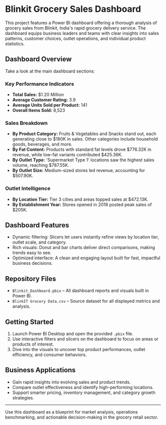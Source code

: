 # Blinkit Grocery Sales Dashboard

This project features a Power BI dashboard offering a thorough analysis of grocery sales from Blinkit, India's rapid grocery delivery service. The dashboard equips business leaders and teams with clear insights into sales patterns, customer choices, outlet operations, and individual product statistics.

## Dashboard Overview

Take a look at the main dashboard sections:

### Key Performance Indicators

- **Total Sales:** $1.20 Million  
- **Average Customer Rating:** 3.9  
- **Average Units Sold per Product:** 141  
- **Overall Items Sold:** 8,523  

### Sales Breakdown

- **By Product Category:** Fruits & Vegetables and Snacks stand out, each generating close to $180K in sales. Other categories include household goods, beverages, and more.
- **By Fat Content:** Products with standard fat levels drove $776.32K in revenue, while low-fat variants contributed $425.36K.
- **By Outlet Type:** 'Supermarket Type 1' locations saw the highest sales volume, reaching $787.55K.
- **By Outlet Size:** Medium-sized stores led revenue, accounting for $507.90K.

### Outlet Intelligence

- **By Location Tier:** Tier 3 cities and areas topped sales at $472.13K.
- **By Establishment Year:** Stores opened in 2018 posted peak sales of $205K.

## Dashboard Features

- Dynamic filtering: Slicers let users instantly refine views by location tier, outlet scale, and category.
- Rich visuals: Donut and bar charts deliver direct comparisons, making trends easy to see.
- Optimized interface: A clean and engaging layout built for fast, impactful business decisions.

## Repository Files

- `Blinkit_Dashboard.pbix` – All dashboard reports and visuals built in Power BI.
- `BlinkIT Grocery Data.csv` – Source dataset for all displayed metrics and analysis.

## Getting Started

1. Launch Power BI Desktop and open the provided `.pbix` file.
2. Use interactive filters and slicers on the dashboard to focus on areas or products of interest.
3. Dive into the visuals to uncover top product performances, outlet efficiency, and consumer behaviors.

## Business Applications

- Gain rapid insights into evolving sales and product trends.
- Compare outlet effectiveness and identify high-performing locations.
- Support smarter pricing, inventory management, and category growth strategies.

---

Use this dashboard as a blueprint for market analysis, operations benchmarking, and actionable decision-making in the grocery retail sector.

